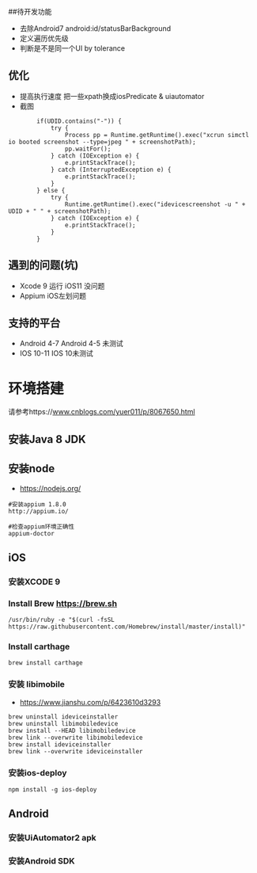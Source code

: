 
##待开发功能
* 去除Android7 android:id/statusBarBackground
* 定义遍历优先级
* 判断是不是同一个UI by tolerance



## 优化
* 提高执行速度  把一些xpath换成iosPredicate & uiautomator
* 截图
```
		if(UDID.contains("-")) {
			try {
				Process pp = Runtime.getRuntime().exec("xcrun simctl io booted screenshot --type=jpeg " + screenshotPath);
				pp.waitFor();
			} catch (IOException e) {
				e.printStackTrace();
			} catch (InterruptedException e) {
				e.printStackTrace();
			}
		} else {
			try {
				Runtime.getRuntime().exec("idevicescreenshot -u " + UDID + " " + screenshotPath);
			} catch (IOException e) {
				e.printStackTrace();
			}
		}
```

## 遇到的问题(坑)
* Xcode 9 运行 iOS11 没问题
* Appium iOS左划问题


## 支持的平台
* Android 4-7 Android 4-5 未测试
* IOS 10-11 IOS 10未测试


# 环境搭建
请参考https://www.cnblogs.com/yuer011/p/8067650.html

## 安装Java 8 JDK

## 安装node
* https://nodejs.org/
```aidl
#安装appium 1.8.0
http://appium.io/

#检查appium环境正确性
appium-doctor
```


## iOS
### 安装XCODE 9
### Install Brew https://brew.sh
```
/usr/bin/ruby -e "$(curl -fsSL https://raw.githubusercontent.com/Homebrew/install/master/install)"
```
### Install carthage
```
brew install carthage
```
### 安装 libimobile
* https://www.jianshu.com/p/6423610d3293
```aidl
brew uninstall ideviceinstaller
brew uninstall libimobiledevice
brew install --HEAD libimobiledevice
brew link --overwrite libimobiledevice
brew install ideviceinstaller
brew link --overwrite ideviceinstaller
```
### 安装ios-deploy
```
npm install -g ios-deploy
```

## Android
### 安装UiAutomator2 apk
### 安装Android SDK

